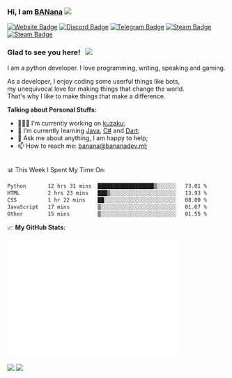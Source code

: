 ### Hi, I am <a href="https://bananadev.ml" target="_blank">BANana</a> <img src="https://media.giphy.com/media/hvRJCLFzcasrR4ia7z/giphy.gif" width="25px">


[![Website Badge](https://img.shields.io/badge/Website-3b5998?style=for-the-badge&logo=google-chrome&logoColor=white)](https://bananadev.ml)
[![Discord Badge](https://img.shields.io/badge/-Discord-424242?style=for-the-badge&logo=Discord&logoColor=white)](https://discord.gg/sQgHEERpqR)
[![Telegram Badge](https://img.shields.io/badge/-Telegram-0088cc?style=for-the-badge&logo=Telegram&logoColor=white)](https://t.me/BANanaD3V)
[![Steam Badge](https://img.shields.io/badge/-Steam-1b2838?style=for-the-badge&logo=Steam&logoColor=white)](https://steamcommunity.com/id/BANanaD3V/)
[![Steam Badge](https://img.shields.io/badge/-Reddit-ff6314?style=for-the-badge&logo=Reddit&logoColor=white)](https://www.reddit.com/user/BANanaD3V)

### Glad to see you here! &nbsp; ![](https://visitor-badge-reloaded.herokuapp.com/badge?page_id=BANanaD3V.BANanaD3V&style=for-the-badge)

I am a python developer. I love programming, writing, speaking and gaming.

As a developer, I enjoy coding some userful things like bots, 
<br>my unequivocal love for making things that change the world. 
<br>That's why I like to make things that make a difference.
  

**Talking about Personal Stuffs:**

- 👨🏻‍💻 I’m currently working on [kuzaku](https://kuzaku.ml);
- 🚀 I’m currently learning [Java](https://java.com), [C#](https://www.microsoft.com/en-us/download/details.aspx?id=7029) and [Dart](https://dart.dev);
- 💬 Ask me about anything, I am happy to help;
- 📫 How to reach me: banana@bananadev.ml;

</br>
📊 This Week I Spent My Time On:

<!--START_SECTION:waka-->
```text
Python       12 hrs 31 mins  ██████████████████▒░░░░░░   73.01 % 
HTML         2 hrs 23 mins   ███▒░░░░░░░░░░░░░░░░░░░░░   13.93 % 
CSS          1 hr 22 mins    ██░░░░░░░░░░░░░░░░░░░░░░░   08.00 % 
JavaScript   17 mins         ▒░░░░░░░░░░░░░░░░░░░░░░░░   01.67 % 
Other        15 mins         ▒░░░░░░░░░░░░░░░░░░░░░░░░   01.55 % 
```
<!--END_SECTION:waka-->


📈 **My GitHub Stats:**

<img alt="" width="400" src="https://github.com/BANanaD3V/BANanaD3V/blob/master/metrics.plugin.isocalendar.fullyear.svg">

<p>
  <img height="180em" src="https://github-readme-stats.vercel.app/api?username=BANanaD3V&show_icons=true&hide_border=true&&count_private=true&include_all_commits=true&theme=dark"/>
  <img height="180em" src="https://github-readme-stats.vercel.app/api/top-langs/?username=BAnanaD3V&show_icons=true&hide_border=true&layout=compact&langs_count=10&theme=dark"/>
</p>




